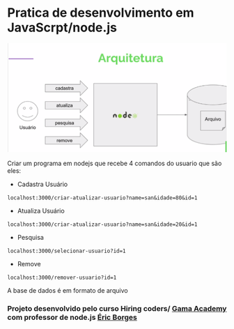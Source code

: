# Pratica de desenvolvimento em JavaScrpt/node.js

![projeto](img.png)


Criar um programa em nodejs que recebe 4 comandos do usuario que são eles: 

* Cadastra Usuário
```
localhost:3000/criar-atualizar-usuario?name=san&idade=80&id=1
```

* Atualiza Usuário
```
localhost:3000/criar-atualizar-usuario?name=san&idade=20&id=1
```
* Pesquisa
```
localhost:3000/selecionar-usuario?id=1
```
* Remove
```
localhost:3000/remover-usuario?id=1
```
A base de dados é em formato de arquivo

### Projeto desenvolvido pelo curso Hiring coders/ [Gama Academy](hhttps://www.gama.academy/) com professor de node.js [Éric Borges](https://www.linkedin.com/in/erikborges/)
